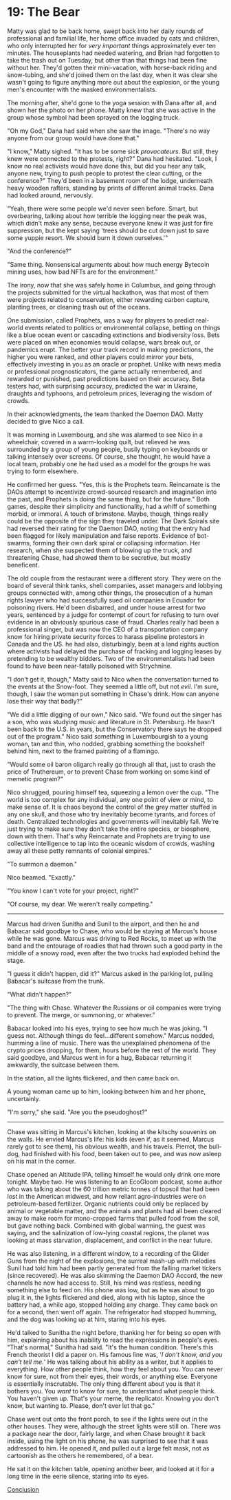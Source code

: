 # 19: The Bear

Matty was glad to be back home, swept back into her daily rounds of professional and familial life, her home office invaded by cats and children, who only interrupted her for *very important* things approximately ever ten minutes. The houseplants had needed watering, and Brian had forgotten to take the trash out on Tuesday, but other than that things had been fine without her. They'd gotten their mini-vacation, with horse-back riding and snow-tubing, and she'd joined them on the last day, when it was clear she wasn't going to figure anything more out about the explosion, or the young men's encounter with the masked environmentalists.

The morning after, she'd gone to the yoga session with Dana after all, and shown her the photo on her phone. Matty knew that she was active in the group whose symbol had been sprayed on the logging truck.

"Oh my God," Dana had said when she saw the image. "There's no way anyone from our group would have done that."

"I know," Matty sighed. "It has to be some sick *provocateurs*. But still, they knew were connected to the protests, right?" Dana had hesitated. "Look, I know no real activists would have done this, but did you hear any talk, anyone new, trying to push people to protest the clear cutting, or the conference?" They'd been in a basement room of the lodge, underneath heavy wooden rafters, standing by prints of different animal tracks. Dana had looked around, nervously.

"Yeah, there were some people we'd never seen before. Smart, but overbearing, talking about how terrible the logging near the peak was, which didn't make any sense, because everyone knew it was just for fire suppression, but the kept saying 'trees should be cut down just to save some yuppie resort. We should burn it down ourselves.'"

"And the conference?"

"Same thing. Nonsensical arguments about how much energy Bytecoin mining uses, how bad NFTs are for the environment."

The irony, now that she was safely home in Columbus, and going through the projects submitted for the virtual hackathon, was that most of them were projects related to conservation, either rewarding carbon capture, planting trees, or cleaning trash out of the oceans.

One submission, called Prophets, was a way for players to predict real-world events related to politics or environmental collapse, betting on things like a blue ocean event or cascading extinctions and biodiversity loss. Bets were placed on when economies would collapse, wars break out, or pandemics erupt. The better your track record in making predictions, the higher you were ranked, and other players could mirror your bets, effectively investing in you as an oracle or prophet. Unlike with news media or professional prognosticators, the game actually remembered, and rewarded or punished, past predictions based on their accuracy. Beta testers had, with surprising accuracy, predicted the war in Ukraine, draughts and typhoons, and petroleum prices, leveraging the wisdom of crowds.

In their acknowledgments, the team thanked the Daemon DAO. Matty decided to give Nico a call.

It was morning in Luxembourg, and she was alarmed to see Nico in a wheelchair, covered in a warm-looking quilt, but relieved he was surrounded by a group of young people, busily typing on keyboards or talking intensely over screens. Of course, she thought, he would have a local team, probably one he had used as a model for the groups he was trying to form elsewhere.

He confirmed her guess. "Yes, this is the Prophets team. Reincarnate is the DAOs attempt to incentivize crowd-sourced research and imagination into the past, and Prophets is doing the same thing, but for the future." Both games, despite their simplicity and functionality, had a whiff of something morbid, or immoral. A touch of brimstone. Maybe, though, things really could be the opposite of the sign they traveled under. The Dark Spirals site had reversed their rating for the Daemon DAO, noting that the entry had been flagged for likely manipulation and false reports. Evidence of bot-swarms, forming their own dark spiral or collapsing information. Her research, when she suspected them of blowing up the truck, and threatening Chase, had showed them to be secretive, but mostly beneficent.

The old couple from the restaurant were a different story. They were on the board of several think tanks, shell companies, asset managers and lobbying groups connected with, among other things, the prosecution of a human rights lawyer who had successfully sued oil companies in Ecuador for poisoning rivers. He'd been disbarred, and under house arrest for two years, sentenced by a judge for contempt of court for refusing to turn over evidence in an obviously spurious case of fraud. Charles really had been a professional singer, but was now the CEO of a transportation company know for hiring private security forces to harass pipeline protestors in Canada and the US. he had also, disturbingly, been at a land rights auction where activists had delayed the purchase of fracking and logging leases by pretending to be wealthy bidders. Two of the environmentalists had been found to have been near-fatally poisoned with Strychnine.

"I don't get it, though," Matty said to Nico when the conversation turned to the events at the Snow-foot. They seemed a little off, but not *evil*. I'm sure, though, I saw the woman put something in Chase's drink. How can anyone lose their way that badly?"

"We did a little digging of our own," Nico said. "We found out the singer has a son, who was studying music and literature in St. Petersburg. He hasn't been back to the U.S. in years, but the Conservatory there says he dropped out of the program." Nico said something in Luxembourgish to a young woman, tan and thin, who nodded, grabbing something the bookshelf behind him, next to the framed painting of a flamingo.

"Would some oil baron oligarch really go through all that, just to crash the price of Truthereum, or to prevent Chase from working on some kind of memetic program?"

Nico shrugged, pouring himself tea, squeezing a lemon over the cup. "The world is too complex for any individual, any one point of view or mind, to make sense of. It is chaos beyond the control of the grey matter stuffed in any one skull, and those who try inevitably become tyrants, and forces of death. Centralized technologies and governments will inevitably fall. We're just trying to make sure they don't take the entire species, or biosphere, down with them. That's why Reincarnate and Prophets are trying to use collective intelligence to tap into the oceanic wisdom of crowds, washing away all these petty remnants of colonial empires."

"To summon a daemon."

Nico beamed. "Exactly."

"You know I can't vote for your project, right?"

"Of course, my dear. We weren't really competing."

___

Marcus had driven Sunitha and Sunil to the airport, and then he and Babacar said goodbye to Chase, who would be staying at Marcus's house while he was gone. Marcus was driving to Red Rocks, to meet up with the band and the entourage of roadies that had thrown such a good party in the middle of a snowy road, even after the two trucks had exploded behind the stage.

"I guess it didn't happen, did it?" Marcus asked in the parking lot, pulling Babacar's suitcase from the trunk.

"What didn't happen?"

"The thing with Chase. Whatever the Russians or oil companies were trying to prevent. The merge, or summoning, or whatever."

Babacar looked into his eyes, trying to see how much he was joking. "I guess not. Although things do feel...different somehow." Marcus nodded, humming a line of music. There was the unexplained phenomena of the crypto prices dropping, for them, hours before the rest of the world. They said goodbye, and Marcus went in for a hug, Babacar returning it awkwardly, the suitcase between them.

In the station, all the lights flickered, and then came back on.

A young woman came up to him, looking between him and her phone, uncertainly.

"I'm sorry," she said. "Are you the pseudoghost?"

___

Chase was sitting in Marcus's kitchen, looking at the kitschy souvenirs on the walls. He envied Marcus's life: his kids (even if, as it seemed, Marcus rarely got to see them), his obvious wealth, and his travels. Pierrot, the bull-dog, had finished with his food, been taken out to pee, and was now asleep on his mat in the corner.

Chase opened an Altitude IPA, telling himself he would only drink one more tonight. Maybe two. He was listening to an EcoGloom podcast, some author who was talking about the 60 trillion metric tonnes of topsoil that had been lost in the American midwest, and how reliant agro-industries were on petroleum-based fertilizer. Organic nutrients could only be replaced by animal or vegetable matter, and the animals and plants had all been cleared away to make room for mono-cropped farms that pulled food from the soil, but gave nothing back. Combined with global warming, the guest was saying, and the salinization of low-lying coastal regions, the planet was looking at mass starvation, displacement, and conflict in the near future.

He was also listening, in a different window, to a recording of the Glider Guns from the night of the explosions, the surreal mash-up with melodies Sunil had told him had been partly generated from the falling market tickers (since recovered). He was also skimming the Daemon DAO Accord, the new channels he now had access to. Still, his mind was restless, needing something else to feed on. His phone was low, but as he was about to go plug it in, the lights flickered and died, along with his laptop, since the battery had, a while ago, stopped holding any charge. They came back on for a second, then went off again. The refrigerator had stopped humming, and the dog was looking up at him, staring into his eyes.

He'd talked to Sunitha the night before, thanking her for being so open with him, explaining about his inability to read the expressions in people's eyes. "That's normal," Sunitha had said. "It's the human condition. There's this French theorist I did a paper on. His famous line was, '*I don't know, and you can't tell me.*' He was talking about his ability as a writer, but it applies to everything. How other people think, how they feel about you. You can never know for sure, not from their eyes, their words, or anything else. Everyone is essentially inscrutable. The only thing different about you is that it bothers you. You *want* to know for sure, to understand what people think. You haven't given up. That's your meme, the replicator. Knowing you don't know, but wanting to. Please, don't ever let that go."

Chase went out onto the front porch, to see if the lights were out in the other houses. They were, although the street lights were still on. There was a package near the door, fairly large, and when Chase brought it back inside, using the light on his phone, he was surprised to see that it was addressed to him. He opened it, and pulled out a large felt mask, not as cartoonish as the others he remembered, of a bear.

He sat it on the kitchen table, opening another beer, and looked at it for a long time in the eerie silence, staring into its eyes.

[Conclusion](conclusion.md)
